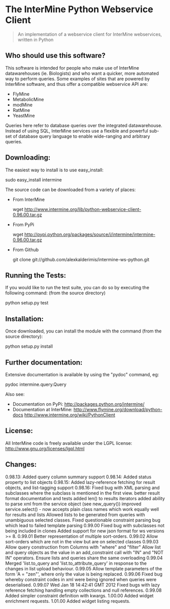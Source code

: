 The InterMine Python Webservice Client
=====================================

> An implementation of a webservice client 
> for InterMine webservices, written in Python

Who should use this software?
-----------------------------

This software is intended for people who make 
use of InterMine datawarehouses (ie. Biologists)
and who want a quicker, more automated way 
to perform queries. Some examples of sites that
are powered by InterMine software, and thus offer
a compatible webservice API are:

* FlyMine
* MetabolicMine
* modMine
* RatMine
* YeastMine

Queries here refer to database queries over the 
integrated datawarehouse. Instead of using 
SQL, InterMine services use a flexible and 
powerful sub-set of database query language
to enable wide-ranging and arbitrary queries.

Downloading:
------------

The easiest way to install is to use easy_install:

  sudo easy_install intermine

The source code can be downloaded from a variety of places:

* From InterMine

  wget http://www.intermine.org/lib/python-webservice-client-0.96.00.tar.gz

* From PyPi

  wget http://pypi.python.org/packages/source/i/intermine/intermine-0.96.00.tar.gz

* From Github

  git clone git://github.com/alexkalderimis/intermine-ws-python.git


Running the Tests:
------------------

If you would like to run the test suite, you can do so by executing
the following command: (from the source directory)

  python setup.py test

Installation:
-------------

Once downloaded, you can install the module with the command (from the source directory):

  python setup.py install

Further documentation:
----------------------

Extensive documentation is available by using the "pydoc" command, eg:

  pydoc intermine.query.Query

Also see:

* Documentation on PyPi: http://packages.python.org/intermine/
* Documentation at InterMine: http://www.flymine.org/download/python-docs http://www.intermine.org/wiki/PythonClient

License:
--------

All InterMine code is freely available under the LGPL license: http://www.gnu.org/licenses/lgpl.html 

Changes:
--------

0.98.13: Added query column summary support
0.98.14: Added status property to list objects
0.98.15: Added lazy-reference fetching for result objects, and list-tagging support
0.98.16: Fixed bug with XML parsing and subclasses where the subclass is mentioned in the first view.
         better result format documentation and tests
         added len() to results iterators
         added ability to parse xml from the service object (see new_query())
         improved service.select() - now accepts plain class names which work equally well for results and lists
         Allowed lists to be generated from queries with unambiguous selected classes.
         Fixed questionable constraint parsing bug which lead to failed template parsing
0.99.00  Fixed bug with subclasses not being included in clones 
         Added support for new json format for ws versions >= 8.
0.99.01  Better representation of multiple sort-orders.
0.99.02  Allow sort-orders which are not in the view but are on selected classes
0.99.03  Allow query construction from Columns with "where" and "filter"
         Allow list and query objects as the value in an add_constraint call with "IN" and "NOT IN" operators.
         Ensure lists and queries share the same overloading
0.99.04  Merged 'list.to_query and 'list.to_attribute_query' in response to the changes in list upload behaviour.
0.99.05  Allow template parameters of the form 'A = "zen"', where only the value is being replaced.
0.99.06  Fixed bug whereby constraint codes in xml were being ignored when queries were deserialised.
0.99.07  Wed Jan 18 14:42:41 GMT 2012
         Fixed bugs with lazy reference fetching handling empty collections and null references.
0.99.08  Added simpler constraint definition with kwargs.
1.00.00  Added widget enrichment requests.
1.01.00  Added widget listing requests.



